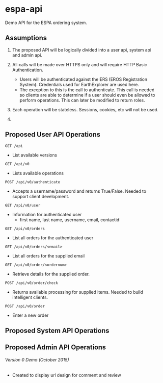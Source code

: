 # espa-api
Demo API for the ESPA ordering system.

## Assumptions
1. The proposed API will be logically divided into a user api, system api and admin api.

2. All calls will be made over HTTPS only and will require HTTP Basic Authentication.
    * Users will be authenticated against the ERS (EROS Registration System).  Credentials used for EarthExplorer are used here.
    * The exception to this is the call to authenticate.  This call is needed so clients are able to determine if a user should even be allowed to perform operations.  This can later be modified to return roles.

3. Each operation will be stateless.  Sessions, cookies, etc will not be used.

4. 


## Proposed User API Operations

```GET /api```
* List available versions

```GET /api/v0```
* Lists available operations

```POST /api/v0/authenticate```
* Accepts a username/password and returns True/False.  Needed to support client development.

```GET /api/v0/user```
* Information for authenticated user
    * first name, last name, username, email, contactid

```GET /api/v0/orders```
* List all orders for the authenticated user

```GET /api/v0/orders/<email>```
* List all orders for the supplied email 

```GET /api/v0/order/<ordernum>```
* Retrieve details for the supplied order.

```POST /api/v0/order/check```
* Returns available processing for supplied items.  Needed to build intelligent clients.

```POST /api/v0/order```
* Enter a new order 


## Proposed System API Operations


## Proposed Admin API Operations


###### Version 0 Demo (October 2015)
* Created to display url design for comment and review 
